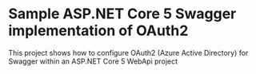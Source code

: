 # Sample ASP.NET Core 5 Swagger implementation of OAuth2

This project shows how to configure OAuth2 (Azure Active Directory) for Swagger within an ASP.NET Core 5 WebApi project
